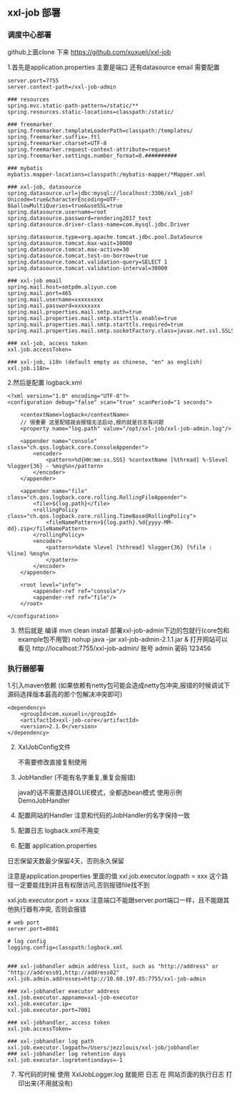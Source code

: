 ## xxl-job 部署

### 调度中心部署

github上面clone 下来 https://github.com/xuxueli/xxl-job

1.首先是application.properties
主要是端口 还有datasource email 需要配置

    server.port=7755 
    server.context-path=/xxl-job-admin
    
    ### resources
    spring.mvc.static-path-pattern=/static/**
    spring.resources.static-locations=classpath:/static/
    
    ### freemarker
    spring.freemarker.templateLoaderPath=classpath:/templates/
    spring.freemarker.suffix=.ftl
    spring.freemarker.charset=UTF-8
    spring.freemarker.request-context-attribute=request
    spring.freemarker.settings.number_format=0.##########
    
    ### mybatis
    mybatis.mapper-locations=classpath:/mybatis-mapper/*Mapper.xml
    
    ### xxl-job, datasource
    spring.datasource.url=jdbc:mysql://localhost:3306/xxl_job?Unicode=true&characterEncoding=UTF-8&allowMultiQueries=true&useSSL=true 
    spring.datasource.username=root
    spring.datasource.password=rendering2017_test 
    spring.datasource.driver-class-name=com.mysql.jdbc.Driver
    
    spring.datasource.type=org.apache.tomcat.jdbc.pool.DataSource
    spring.datasource.tomcat.max-wait=10000
    spring.datasource.tomcat.max-active=30
    spring.datasource.tomcat.test-on-borrow=true
    spring.datasource.tomcat.validation-query=SELECT 1
    spring.datasource.tomcat.validation-interval=30000
    
    ### xxl-job email
    spring.mail.host=smtpdm.aliyun.com 
    spring.mail.port=465 
    spring.mail.username=xxxxxxxxx 
    spring.mail.password=xxxxxxxx 
    spring.mail.properties.mail.smtp.auth=true 
    spring.mail.properties.mail.smtp.starttls.enable=true 
    spring.mail.properties.mail.smtp.starttls.required=true 
    spring.mail.properties.mail.smtp.socketFactory.class=javax.net.ssl.SSLSocketFactory 
   
    ### xxl-job, access token
    xxl.job.accessToken=
    
    ### xxl-job, i18n (default empty as chinese, "en" as english)
    xxl.job.i18n=
    
2.然后是配置 logback.xml

    <?xml version="1.0" encoding="UTF-8"?>
    <configuration debug="false" scan="true" scanPeriod="1 seconds">
    
        <contextName>logback</contextName>
        // 很重要 这里配错就会报错无法启动,报的就是日志有问题
        <property name="log.path" value="/opt/xxl-job/xxl-job-admin.log"/>
    
        <appender name="console" class="ch.qos.logback.core.ConsoleAppender">
            <encoder>
                <pattern>%d{HH:mm:ss.SSS} %contextName [%thread] %-5level %logger{36} - %msg%n</pattern>
            </encoder>
        </appender>
    
        <appender name="file" class="ch.qos.logback.core.rolling.RollingFileAppender">
            <file>${log.path}</file>
            <rollingPolicy class="ch.qos.logback.core.rolling.TimeBasedRollingPolicy">
                <fileNamePattern>${log.path}.%d{yyyy-MM-dd}.zip</fileNamePattern>
            </rollingPolicy>
            <encoder>
                <pattern>%date %level [%thread] %logger{36} [%file : %line] %msg%n
                </pattern>
            </encoder>
        </appender>
    
        <root level="info">
            <appender-ref ref="console"/>
            <appender-ref ref="file"/>
        </root>
    
    </configuration>

3. 然后就是 编译 mvn clean install 
           部署xxl-job-admin下边的包就行(core包和example包不用管) nohup java -jar xxl-job-admin-2.1.1.jar &
           打开网站可以看见 http://localhost:7755/xxl-job-admin/  账号 admin 密码 123456
           
### 执行器部署

1.引入maven依赖 (如果依赖有netty包可能会造成netty包冲突,报错的时候调试下源码选择版本最高的那个包解决冲突即可)
    
    <dependency>
        <groupId>com.xuxueli</groupId>
        <artifactId>xxl-job-core</artifactId>
        <version>2.1.0</version>
    </dependency>
    
2. XxlJobConfig文件
    
    不需要修改直接复制使用
    
3. JobHandler (不能有名字重复,重复会报错)
    
    java的话不需要选择GLUE模式，全都选bean模式 使用示例 DemoJobHandler    
    
4. 配置网站的Handler 注意和代码的JobHandler的名字保持一致

5. 配置日志 logback.xml不用变 

6. 配置 application.properties

日志保留天数最少保留4天，否则永久保留

注意是application.properties 里面的值   xxl.job.executor.logpath = xxx 这个路径一定要能找到并且有权限访问,否则报错file找不到

xxl.job.executor.port = xxxx 注意端口不能跟server.port端口一样，且不能跟其他执行器有冲突, 否则会报错

    # web port
    server.port=8081
    
    # log config
    logging.config=classpath:logback.xml
    
    
    ### xxl-jobhandler admin address list, such as "http://address" or "http://address01,http://address02"
    xxl.job.admin.addresses=http://10.60.197.85:7755/xxl-job-admin
    
    ### xxl-jobhandler executor address
    xxl.job.executor.appname=xxl-job-executor
    xxl.job.executor.ip=
    xxl.job.executor.port=7001
    
    ### xxl-jobhandler, access token
    xxl.job.accessToken=
    
    ### xxl-jobhandler log path
    xxl.job.executor.logpath=/Users/jezzlouis/xxl-job/jobhandler
    ### xxl-jobhandler log retention days
    xxl.job.executor.logretentiondays=-1
 
 7. 写代码的时候 使用 XxlJobLogger.log 就能把 日志 在 网站页面的执行日志 打印出来(不用就没有)   